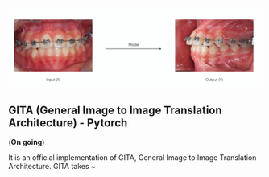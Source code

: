 <img src="./model.png" width="650px"></img>

## GITA (General Image to Image Translation Architecture) - Pytorch

(**On going**)   


It is an official implementation of GITA, General Image to Image Translation Architecture. GITA takes ~